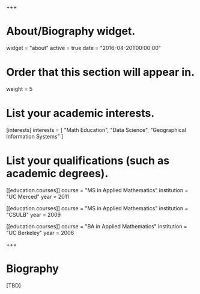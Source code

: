 +++
# About/Biography widget.
widget = "about"
active = true
date = "2016-04-20T00:00:00"

# Order that this section will appear in.
weight = 5

# List your academic interests.
[interests]
  interests = [
    "Math Education",
    "Data Science",
    "Geographical Information Systems"
  ]

# List your qualifications (such as academic degrees).
[[education.courses]]
  course = "MS in Applied Mathematics"
  institution = "UC Merced"
  year = 2011

[[education.courses]]
  course = "MS in Applied Mathematics"
  institution = "CSULB"
  year = 2009

[[education.courses]]
  course = "BA in Applied Mathematics"
  institution = "UC Berkeley"
  year = 2006
 
+++

# Biography

[TBD]
